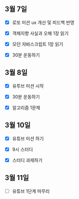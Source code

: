 ## 3월 7일

- [x] 로또 미션 ux 개선 및 피드백 반영
- [x] 객체지향 사실과 오해 1장 읽기
- [x] 모던 자바스크립트 1장 읽기
- [x] 30분 운동하기


## 3월 8일
- [x] 유투브 미션 시작
- [x] 30분 운동하기
- [x] 알고리즘 1문제 


## 3월 10일
- [x] 유튜브 미션 하기
- [x] 9시 스터디
- [x] 스터디 과제하기


## 3월 11일
- [ ] 유튜브 1단계 마무리
